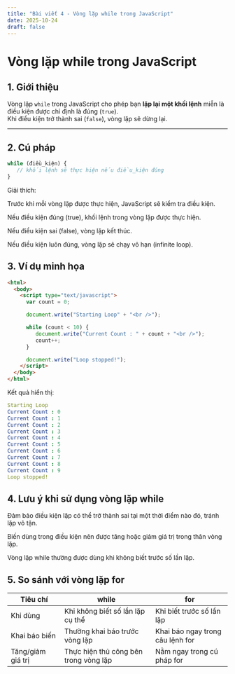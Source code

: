 ```yaml
---
title: "Bài viết 4 - Vòng lặp while trong JavaScript"
date: 2025-10-24
draft: false
---
```


# Vòng lặp while trong JavaScript

## 1. Giới thiệu

Vòng lặp `while` trong JavaScript cho phép bạn **lặp lại một khối lệnh** miễn là điều kiện được chỉ định là đúng (`true`).  
Khi điều kiện trở thành sai (`false`), vòng lặp sẽ dừng lại.

---

## 2. Cú pháp

```js
while (điều_kiện) {
   // khối lệnh sẽ thực hiện nếu điều_kiện đúng
}
```
Giải thích:

Trước khi mỗi vòng lặp được thực hiện, JavaScript sẽ kiểm tra điều kiện.

Nếu điều kiện đúng (true), khối lệnh trong vòng lặp được thực hiện.

Nếu điều kiện sai (false), vòng lặp kết thúc.

Nếu điều kiện luôn đúng, vòng lặp sẽ chạy vô hạn (infinite loop).

## 3. Ví dụ minh họa
```html
<html>
  <body>
    <script type="text/javascript">
      var count = 0;

      document.write("Starting Loop" + "<br />");

      while (count < 10) {
         document.write("Current Count : " + count + "<br />");
         count++;
      }

      document.write("Loop stopped!");
    </script>
  </body>
</html>
```
Kết quả hiển thị:

```yaml
Starting Loop
Current Count : 0
Current Count : 1
Current Count : 2
Current Count : 3
Current Count : 4
Current Count : 5
Current Count : 6
Current Count : 7
Current Count : 8
Current Count : 9
Loop stopped!
```
## 4. Lưu ý khi sử dụng vòng lặp while
Đảm bảo điều kiện lặp có thể trở thành sai tại một thời điểm nào đó, tránh lặp vô tận.

Biến dùng trong điều kiện nên được tăng hoặc giảm giá trị trong thân vòng lặp.

Vòng lặp while thường được dùng khi không biết trước số lần lặp.

## 5. So sánh với vòng lặp for
| Tiêu chí          | while                                 | for                              |
| ----------------- | ------------------------------------- | -------------------------------- |
| Khi dùng          | Khi không biết số lần lặp cụ thể      | Khi biết trước số lần lặp        |
| Khai báo biến     | Thường khai báo trước vòng lặp        | Khai báo ngay trong câu lệnh for |
| Tăng/giảm giá trị | Thực hiện thủ công bên trong vòng lặp | Nằm ngay trong cú pháp for       |
